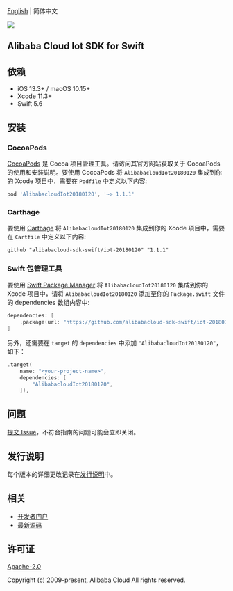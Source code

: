 [English](README.md) | 简体中文

![](https://aliyunsdk-pages.alicdn.com/icons/AlibabaCloud.svg)

## Alibaba Cloud Iot SDK for Swift

## 依赖

- iOS 13.3+ / macOS 10.15+
- Xcode 11.3+
- Swift 5.6

## 安装

### CocoaPods

[CocoaPods](https://cocoapods.org) 是 Cocoa 项目管理工具。请访问其官方网站获取关于 CocoaPods 的使用和安装说明。要使用 CocoaPods 将 `AlibabacloudIot20180120` 集成到你的 Xcode 项目中，需要在 `Podfile` 中定义以下内容:

```ruby
pod 'AlibabacloudIot20180120', '~> 1.1.1'
```

### Carthage

要使用 [Carthage](https://github.com/Carthage/Carthage) 将 `AlibabacloudIot20180120` 集成到你的 Xcode 项目中，需要在 `Cartfile` 中定义以下内容:

```ogdl
github "alibabacloud-sdk-swift/iot-20180120" "1.1.1"
```

### Swift 包管理工具

要使用 [Swift Package Manager](https://swift.org/package-manager/) 将 `AlibabacloudIot20180120` 集成到你的 Xcode 项目中，请将 `AlibabacloudIot20180120` 添加至你的 `Package.swift` 文件的 dependencies 数组内容中:

```swift
dependencies: [
    .package(url: "https://github.com/alibabacloud-sdk-swift/iot-20180120.git", from: "1.1.1")
]
```

另外，还需要在 `target` 的 `dependencies` 中添加 `"AlibabacloudIot20180120"`，如下：

```swift
.target(
    name: "<your-project-name>",
    dependencies: [
        "AlibabacloudIot20180120",
    ]),
```

## 问题

[提交 Issue](https://github.com/alibabacloud-sdk-swift/iot-20180120/issues/new)，不符合指南的问题可能会立即关闭。

## 发行说明

每个版本的详细更改记录在[发行说明](./ChangeLog.txt)中。

## 相关

* [开发者门户](https://next.api.aliyun.com/home)
* [最新源码](https://github.com/alibabacloud-sdk-swift/iot-20180120)

## 许可证

[Apache-2.0](http://www.apache.org/licenses/LICENSE-2.0)

Copyright (c) 2009-present, Alibaba Cloud All rights reserved.
